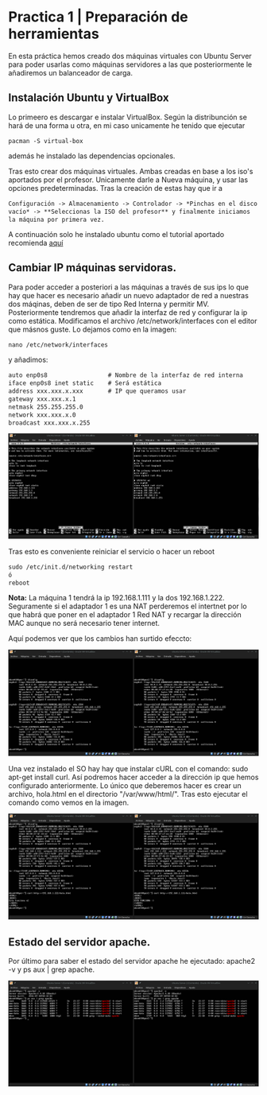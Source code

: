 # Practica 1 | Preparación de herramientas

En esta práctica hemos creado dos máquinas virtuales con Ubuntu Server para
poder usarlas como máquinas servidores a las que posteriormente
le añadiremos un  balanceador de carga.

## Instalación Ubuntu y VirtualBox

Lo primeero es descargar e instalar VirtualBox. Según la distribunción se hará de una
forma u otra, en mi caso unicamente he tenido que ejecutar 

    pacman -S virtual-box
    
además he instalado las dependencias opcionales.

Tras esto crear dos máquinas virtuales. Ambas creadas en base a los iso's aportados 
por el profesor. Unicamente darle a Nueva máquina, y usar las opciones predeterminadas. 
Tras la creación de estas hay que ir a 

    Configuración -> Almacenamiento -> Controlador -> *Pinchas en el disco vacío* -> **Seleccionas la ISO del profesor** y finalmente iniciamos la máquina por primera vez. 

A continuación solo he instalado ubuntu como el tutorial aportado recomienda [aquí](http://www.ubuntugeek.com/step-by-step-ubuntu-12-04-precise-lamp-server-setup.html)

## Cambiar IP máquinas servidoras. 
Para poder acceder a posteriori a las máquinas a través de sus ips lo que hay que hacer es necesario 
añadir un nuevo adaptador de red a nuestras dos máqinas, deben de ser de tipo Red Interna y permitir MV.
Posteriormente tendremos que añadir la interfaz de red y configurar la ip como estática. Modificamos el 
archivo /etc/network/interfaces con el editor que másnos guste. Lo dejamos como en la imagen:

    nano /etc/network/interfaces
    
y añadimos: 

    auto enp0s8                 # Nombre de la interfaz de red interna
    iface enp0s8 inet static    # Será estática
    address xxx.xxx.x.xxx       # IP que queramos usar 
    gateway xxx.xxx.x.1
    netmask 255.255.255.0
    network xxx.xxx.x.0
    broadcast xxx.xxx.x.255

![curl](https://github.com/mikel00per/SWAP/blob/master/Practica%201/interfacespng.png)
    
Tras esto es conveniente reiniciar el servicio o hacer un reboot

    sudo /etc/init.d/networking restart
    ó
    reboot

**Nota:** La máquina 1 tendrá la ip 192.168.1.111 y la dos 192.168.1.222. Seguramente si el
adaptador 1 es una NAT perderemos el intertnet por lo que habrá que poner en el adaptador 1
Red NAT y recargar la dirección MAC aunque no será necesario tener internet. 

Aquí podemos ver que los cambios han surtido efeccto: 

![curl](https://github.com/mikel00per/SWAP/blob/master/Practica%201/ifconfig.png)

Una vez instalado el SO hay hay que instalar cURL con el comando: sudo apt-get install curl. Así
podremos hacer acceder a la dirección ip que hemos configurado anteriormente. Lo único que deberemos
hacer es crear un archivo, hola.html en el directorio "/var/www/html/". Tras esto ejecutar el comando como vemos
en la imagen. 

![curl](https://github.com/mikel00per/SWAP/blob/master/Practica%201/ipscambiadas_y_cur.png)

## Estado del servidor apache. 
Por último para saber el estado del servidor apache he ejecutado: apache2 -v y ps aux | grep apache.

![apache_rules](https://github.com/mikel00per/SWAP/blob/master/Practica%201/apache-status.png)

